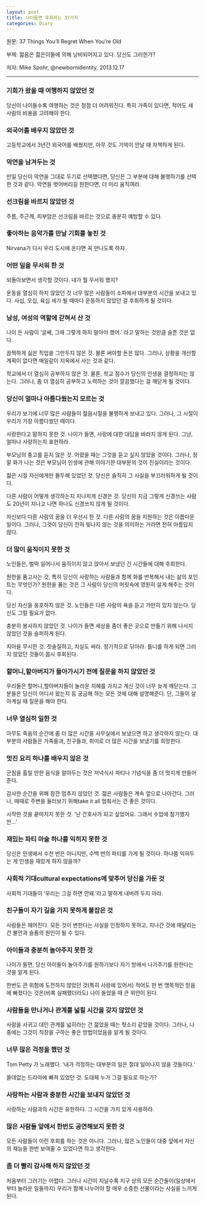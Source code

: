 ```yaml
---
layout: post
title: 나이들면 후회하는 37가지
categories: Diary
---
```



원문: 37 Things You’ll Regret When You’re Old 

부제: 젊음은 젊은이들에 의해 낭비되어지고 있다. 당신도 그러한가? 

저자: Mike Spohr, @newbornidentity, 2013.12.17 

---

### 기회가 왔을 때 여행하지 않았던 것
당신이 나이들수록 여행하는 것은 점점 더 어려워진다.
특히 가족이 있다면, 적어도 세 사람의 비용을 고려해야 한다.

### 외국어를 배우지 않았던 것
고등학교에서 3년간 외국어를 배웠지만, 아무 것도 기억이 안날 때 자책하게 된다.

### 악연을 남겨두는 것
만일 당신이 악연을 그대로 두기로 선택했다면, 당신은 그 부분에 대해 불행하기를 선택한 것과 같다.
악연을 벗어버리길 원한다면, 더 미리 움직여라.

### 선크림을 바르지 않았던 것
주름, 주근깨, 피부암은 선크림을 바르는 것으로 충분히 예방할 수 있다.

### 좋아하는 음악가를 만날 기회를 놓친 것
Nirvana가 다시 우리 도시에 온다면 꼭 만나도록 하자.

### 어떤 일을 무서워 한 것
되돌아보면서 생각할 것이다. 내가 뭘 무서워 했지?

운동을 열심히 하지 않았던 것 
너무 많은 사람들이 소파에서 대부분의 시간을 보내고 있다.
사십, 오십, 육십 세가 될 때마다 운동하지 않았던 걸 후회하게 될 것이다.

### 남성, 여성의 역할에 갇혀서 산 것
나이 든 사람이 ‘글쎄, 그때 그렇게 하지 말아야 했어.’ 라고 말하는 것만큼 슬픈 것은 없다.

끔찍하게 싫은 직업을 그만두지 않은 것.
물론 써야할 돈은 많다.
그러나, 상황을 개선할 계획이 없다면 매일같이 지옥에서 사는 것과 같다.

학교에서 더 열심히 공부하지 않은 것.
물론, 학교 점수가 당신의 인생을 결정하지는 않는다.
그러나, 좀 더 열심히 공부하고 노력하는 것이 깔끔했다는 걸 깨닫게 될 것이다.

### 당신이 얼마나 아름다웠는지 모르는 것
우리가 보기에 너무 많은 사람들이 젊음시절을 불행하게 보내고 있다.
그러나, 그 시절이 우리가 가장 아름다웠던 때이다.

사랑한다고 말하지 못한 것.
나이가 들면, 사랑에 대한 대답을 바라지 않게 된다.
그냥, 얼마나 사랑하는지 표현하라.

부모님의 충고를 듣지 않은 것.
어렸을 때는 그것을 듣고 싶지 않았을 것이다.
그러나, 정말 화가 나는 것은 부모님이 인생에 관해 이야기한 대부분의 것이 진실이라는 것이다.

젊은 시절 자신에게만 몰두해 있었던 것.
당신은 솔직히 그 사실을 부끄러워하게 될 것이다.

다른 사람이 어떻게 생각하는지 지나치게 신경쓴 것.
당신이 지금 그렇게 신경쓰는 사람도 20년이 지나고 나면 하나도 신경쓰지 않게 될 것이다.

자신보다 다른 사람의 꿈을 더 우선시 한 것.
다른 사람의 꿈을 지원하는 것은 아름다운 일이다.
그러나, 그것이 당신이 전혀 빛나지 않는 것을 의미하는 거라면 전혀 아름답지 않다.

### 더 많이 움직이지 못한 것
노인들은, 벌떡 일어나서 움직이지 않고 앉아서 보냈던 긴 시간들에 대해 후회한다.

원한을 품고사는 것, 특히 당신이 사랑하는 사람들과 함께
화를 반복해서 내는 삶의 포인트는 무엇인가?
원한을 품는 것은 그 사람이 당신의 머릿속에 영원히 살게 해주는 것이다.

당신 자신을 옹호하지 않은 것.
노인들은 다른 사람의 욕을 듣고 가만히 있지 않는다. 당신도 그럴 필요가 없다.

충분히 봉사하지 않았던 것.
나이가 들면 세상을 좀더 좋은 곳으로 만들기 위해 나서지 않았던 것을 슬퍼하게 된다.

치아을 무시한 것.
칫솔질하고, 치실도 써라. 정기적으로 닦아라.
틀니를 하게 되면 그러지 않았던 것들이 몹시 후회된다.

### 할머니,할아버지가 돌아가시기 전에 질문을 하지 않았던 것
우리들은 할머니,할아버지들이 놀라운 지혜를 가지고 계신 것이 너무 늦게 깨닫는다.
그분들은 당신이 어디서 왔는지 등 궁금해 하는 모든 것에 대해 설명해준다.
단, 그들이 살아계실 때 질문을 해야 한다.

### 너무 열심히 일한 것
아무도 죽음의 순간에 좀 더 많은 시간을 사무실에서 보냈으면 하고 생각하지 않는다.
대부분의 사람들은 가족들과, 친구들과, 취미로 더 많은 시간을 보냈기를 희망한다.

### 멋진 요리 하나를 배우지 않은 것
군침을 흘릴 만한 음식을 알아두는 것은 저녁식사 파티나 기념식을 좀 더 멋지게 만들어준다.

감사한 순간을 위해 잠깐 멈추지 않았던 것.
젊은 사람들은 계속 앞으로 나아간다.
그러나, 때때로 주변을 둘러보기 위해take it all 멈춰서는 건 좋은 것이다.

시작한 것을 끝마치지 못한 것.
‘난 간호사가 되고 싶었어요. 그래서 수업에 참가했지만…’

### 재밌는 파티 마술 하나를 익히지 못한 것
당신은 인생에서 수천 번은 아니지만, 수백 번의 파티를 가게 될 것이다.
하나쯤 익혀두는 게 인생을 재밌게 하지 않을까?

### 사회적 기대cultural expectations에 맞추어 당신을 가둔 것
사회적 기대들이 ‘우리는 그걸 하면 안돼.’라고 말하게 내버려 두지 마라.

### 친구들이 자기 길을 가지 못하게 붙잡은 것
사람들은 헤어진다.
모든 것이 변한다는 사실을 인정하지 못하고, 지나간 것에 매달리는 건 불안과 슬픔의 원인이 될 수 있다.

### 아이들과 충분히 놀아주지 못한 것
나이가 들면, 당신 아이들이 놀아주기를 원하기보다 자기 방에서 나가주기를 원한다는 것을 알게 된다.

한번도 큰 위험에 도전하지 않았던 것(특히 사랑에 있어서)
적어도 한 번 맹목적인 믿음에 빠졌다는 것은(비록 실패했더라도) 나이 들었을 때 큰 위안이 된다.

### 사람들을 만나거나 관계를 넓힐 시간을 갖지 않았던 것
사람을 사귀고 대인 관계를 넓히라는 건 젊었을 때는 헛소리 같았을 것이다.
그러나, 나중에는 그것이 직장을 구하는 좋은 방법이었음을 알게 될 것이다.

### 너무 많은 걱정을 했던 것
Tom Petty 가 노래했다.
‘내가 걱정하는 대부분의 일은 절대 일어나지 않을 것들이다.’

쓸데없는 드라마에 빠져 있었던 것.
도대체 누가 그걸 필요로 하는가?

### 사랑하는 사람과 충분한 시간을 보내지 않았던 것
사랑하는 사람과의 시간은 유한하다.
그 시간을 가치 있게 사용하라.

### 많은 사람들 앞에서 한번도 공연해보지 못한 것
모든 사람들이 이런 후회를 하는 것은 아니다.
그러나, 많은 노인들이 대중 앞에서 자신의 재능을 한번 보여줄 수 있었다면 하고 생각한다.

### 좀 더 빨리 감사해 하지 않았던 것
처음부터 그러기는 어렵다.
그러나 시간이 지날수록 지구 상의 모든 순간들이(일상에서부터 놀라운 일들까지) 우리가 함께 나누어야 할 매우 소중한 선물이라는 사실을 느끼게 된다.

